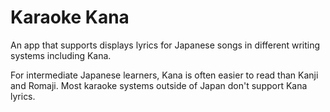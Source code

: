 # Karaoke Kana

An app that supports displays lyrics for Japanese songs in different writing systems including Kana.

For intermediate Japanese learners, Kana is often easier to read than Kanji and Romaji. Most karaoke systems outside of Japan don't support Kana lyrics.
